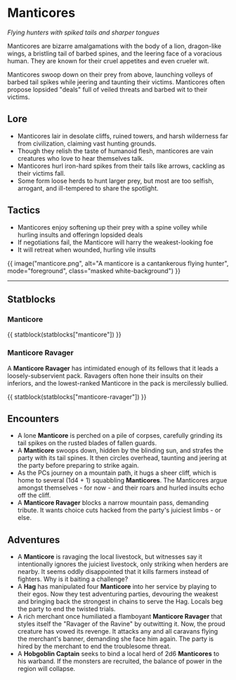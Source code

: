 # Manticores

*Flying hunters with spiked tails and sharper tongues*

Manticores are bizarre amalgamations with the body of a lion, dragon-like wings, a bristling tail of barbed spines, and the leering face of a voracious human. They are known for their cruel appetites and even crueler wit.

Manticores swoop down on their prey from above, launching volleys of barbed tail spikes while jeering and taunting their victims. Manticores often propose lopsided "deals" full of veiled threats and barbed wit to their victims.

## Lore

- Manticores lair in desolate cliffs, ruined towers, and harsh wilderness far from civilization, claiming vast hunting grounds.
- Though they relish the taste of humanoid flesh, manticores are vain creatures who love to hear themselves talk.
- Manticores hurl iron-hard spikes from their tails like arrows, cackling as their victims fall.
- Some form loose herds to hunt larger prey, but most are too selfish, arrogant, and ill-tempered to share the spotlight.

## Tactics

- Manticores enjoy softening up their prey with a spine volley while hurling insults and offeringn lopsided deals
- If negotiations fail, the Manticore will harry the weakest-looking foe
- It will retreat when wounded, hurling vile insults

{{ image("manticore.png", alt="A manticore is a cantankerous flying hunter", mode="foreground", class="masked white-background") }}

---

## Statblocks

### Manticore

{{ statblock(statblocks["manticore"]) }}

### Manticore Ravager

A **Manticore Ravager** has intimidated enough of its fellows that it leads a loosely-subservient pack. Ravagers often hone their insults on their inferiors, and the lowest-ranked Manticore in the pack is mercilessly bullied.

{{ statblock(statblocks["manticore-ravager"]) }}


## Encounters

- A lone **Manticore** is perched on a pile of corpses, carefully grinding its tail spikes on the rusted blades of fallen guards.
- A **Manticore** swoops down, hidden by the blinding sun, and strafes the party with its tail spines. It then circles overhead, taunting and jeering at the party before preparing to strike again.
- As the PCs journey on a mountain path, it hugs a sheer cliff, which is home to several (1d4 + 1) squabbling **Manticores**. The Manticores argue amongst themselves - for now - and their roars and hurled insults echo off the cliff.
- A **Manticore Ravager** blocks a narrow mountain pass, demanding tribute. It wants choice cuts hacked from the party's juiciest limbs - or else.

## Adventures

- A **Manticore** is ravaging the local livestock, but witnesses say it intentionally ignores the juiciest livestock, only striking when herders are nearby. It seems oddly disappointed that it kills farmers instead of fighters. Why is it baiting a challenge?
- A **Hag** has manipulated four **Manticore** into her service by playing to their egos. Now they test adventuring parties, devouring the weakest and bringing back the strongest in chains to serve the Hag. Locals beg the party to end the twisted trials.
- A rich merchant once humiliated a flamboyant **Manticore Ravager** that styles itself the "Ravager of the Ravine" by outwitting it. Now, the proud creature has vowed its revenge. It attacks any and all caravans flying the merchant's banner, demanding she face him again. The party is hired by the merchant to end the troublesome threat.
- A **Hobgoblin Captain** seeks to bind a local herd of 2d6 **Manticores** to his warband. If the monsters are recruited, the balance of power in the region will collapse.